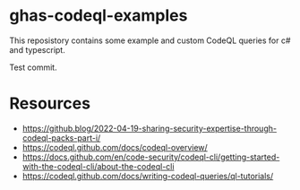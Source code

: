 # ghas-codeql-examples

This reposistory contains some example and custom CodeQL queries for c# and typescript. 

Test commit.

# Resources

- https://github.blog/2022-04-19-sharing-security-expertise-through-codeql-packs-part-i/
- https://codeql.github.com/docs/codeql-overview/
- https://docs.github.com/en/code-security/codeql-cli/getting-started-with-the-codeql-cli/about-the-codeql-cli
- https://codeql.github.com/docs/writing-codeql-queries/ql-tutorials/
